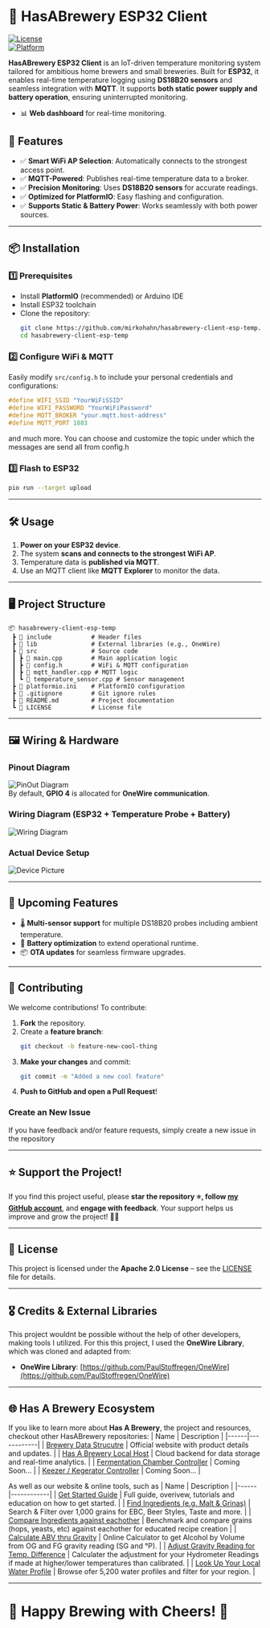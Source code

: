 # 🚀 HasABrewery ESP32 Client

[![License](https://img.shields.io/badge/license-Apache%202.0-blue.svg)](LICENSE)  
[![Platform](https://img.shields.io/badge/platform-ESP32-orange)](https://espressif.com/)

**HasABrewery ESP32 Client** is an IoT-driven temperature monitoring system tailored for ambitious home brewers and small breweries. Built for **ESP32**, it enables real-time temperature logging using **DS18B20 sensors** and seamless integration with **MQTT**. It supports **both static power supply and battery operation**, ensuring uninterrupted monitoring.
- 📊 **Web dashboard** for real-time monitoring.

## 📌 Features

- ✅ **Smart WiFi AP Selection**: Automatically connects to the strongest access point.
- ✅ **MQTT-Powered**: Publishes real-time temperature data to a broker.
- ✅ **Precision Monitoring**: Uses **DS18B20 sensors** for accurate readings.
- ✅ **Optimized for PlatformIO**: Easy flashing and configuration.
- ✅ **Supports Static & Battery Power**: Works seamlessly with both power sources.

---

## 📦 Installation

### **1️⃣ Prerequisites**

- Install **PlatformIO** (recommended) or Arduino IDE
- Install ESP32 toolchain
- Clone the repository:
  ```sh
  git clone https://github.com/mirkohahn/hasabrewery-client-esp-temp.git
  cd hasabrewery-client-esp-temp
  ```

### **2️⃣ Configure WiFi & MQTT**
Easily modify `src/config.h` to include your personal credentials and configurations:
  ```cpp
  #define WIFI_SSID "YourWiFiSSID"
  #define WIFI_PASSWORD "YourWiFiPassword"
  #define MQTT_BROKER "your.mqtt.host-address"
  #define MQTT_PORT 1883
  ```

and much more. You can choose and customize the topic under which the messages are send all from config.h


### **3️⃣ Flash to ESP32**
  ```sh
  pio run --target upload
  ```

---

## 🛠 Usage
1. **Power on your ESP32 device**.
2. The system **scans and connects to the strongest WiFi AP**.
3. Temperature data is **published via MQTT**.
4. Use an MQTT client like **MQTT Explorer** to monitor the data.

---

## 🖥️ Project Structure
```
📦 hasabrewery-client-esp-temp
 ┣ 📂 include           # Header files
 ┣ 📂 lib               # External libraries (e.g., OneWire)
 ┣ 📂 src               # Source code
 ┃ ┣ 📄 main.cpp        # Main application logic
 ┃ ┣ 📄 config.h        # WiFi & MQTT configuration
 ┃ ┣ 📄 mqtt_handler.cpp # MQTT logic
 ┃ ┗ 📄 temperature_sensor.cpp # Sensor management
 ┣ 📄 platformio.ini    # PlatformIO configuration
 ┣ 📄 .gitignore        # Git ignore rules
 ┣ 📄 README.md         # Project documentation
 ┗ 📄 LICENSE           # License file
```

---

## 🖼️ Wiring & Hardware

### **Pinout Diagram**
![PinOut Diagram](additional_assets/pinout_diagram.png)  
By default, **GPIO 4** is allocated for **OneWire communication**.

### **Wiring Diagram (ESP32 + Temperature Probe + Battery)**
![Wiring Diagram](additional_assets/WireDiagram_Client_Temp.jpg)

### **Actual Device Setup**
![Device Picture](additional_asset/device_picture.png)

---

## 🔮 Upcoming Features
- 🌡️ **Multi-sensor support** for multiple DS18B20 probes including ambient temperature.
- 🔋 **Battery optimization** to extend operational runtime.
- 📦 **OTA updates** for seamless firmware upgrades.

---

## 📖 Contributing
We welcome contributions! To contribute:
1. **Fork** the repository.
2. Create a **feature branch**:
   ```sh
   git checkout -b feature-new-cool-thing
   ```
3. **Make your changes** and commit:
   ```sh
   git commit -m "Added a new cool feature"
   ```
4. **Push to GitHub and open a Pull Request**!
### Create an New Issue

If you have feedback and/or feature requests, simply create a new issue in the repository

---

## ⭐ Support the Project!
If you find this project useful, please **star the repository ⭐, follow [my GitHub account](https://github.com/mirkohahn)**, and **engage with feedback**. Your support helps us improve and grow the project! 🚀🍻

---

## 📜 License
This project is licensed under the **Apache 2.0 License** – see the [LICENSE](LICENSE) file for details.

---

## 🎖️ Credits & External Libraries
This project wouldnt be possible without the help of other developers, making tools I utilized. For this this project, I used the **OneWire Library**, which was cloned and adapted from:
- **OneWire Library**: [https://github.com/PaulStoffregen/OneWire](https://github.com/PaulStoffregen/OneWire)

---

## 🌐 Has A Brewery Ecosystem
If you like to learn more about **Has A Brewery**, the project and resources, checkout other HasABrewery repositories:
| Name | Description |
|------|------------|
| [Brewery Data Strucutre](https://github.com/mirkohahn/brew_data_structure) | Official website with product details and updates. |
| [Has A Brewery Local Host](https://github.com/mirkohahn/hasabrewery-host) | Cloud backend for data storage and real-time analytics. |
| [Fermentation Chamber Controller](https://github.com/mirkohahn/hasabrewery-fermentation-chamber) | Coming Soon... |
| [Keezer / Kegerator Controller](https://github.com/mirkohahn/hasabrewery-keezer-controller) | Coming Soon... |

As well as our website & online tools, such as
| Name | Description |
|------|------------|
| [Get Started Guide](https://hasabrewery.com/get-started) | Full guide, overivew, tutorials and education on how to get started. |
| [Find Ingredients (e.g. Malt & Grinas)](https://hasabrewery.com/tools/ingredients/grain-finder) | Search & Filter over 1,000 grains for EBC, Beer Styles, Taste and more. |
| [Compare Ingredients against eachother](https://hasabrewery.com/tools/ingredients/compare-ingredients) | Benchmark and compare grains (hops, yeasts, etc) against eachother for educated recipe creation |
| [Calculate ABV thru Gravity](https://hasabrewery.com/tools/calculators/abv) | Online Calculator to get Alcohol by Volume from OG and FG gravity reading (SG and °P). |
| [Adjust Gravity Reading for Temp. Difference](https://hasabrewery.com/tools/calculators/hydro-temp-correct) | Calculater the adjustment for your Hydrometer Readings if made at higher/lower temperatures than calibrated. |
| [Look Up Your Local Water Profile](https://hasabrewery.com/tools/charts/water-profiles) | Browse ofer 5,200 water profiles and filter for your region. |

---

 
# 🚀 Happy Brewing with Cheers! 🍻

